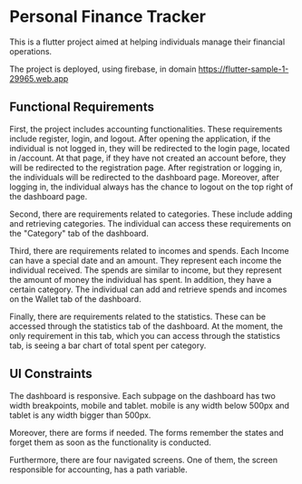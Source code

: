 # Personal Finance Tracker

This is a flutter project aimed at helping individuals manage their financial
operations.

The project is deployed, using firebase, in domain https://flutter-sample-1-29965.web.app

## Functional Requirements

First, the project includes accounting functionalities. These requirements
include register, login, and logout. After opening the application, if the
individual is not logged in, they will be redirected to the login page, located
in /account. At that page, if they have not created an account before, they will
be redirected to the registration page. After registration or logging in, the
individuals will be redirected to the dashboard page. Moreover, after logging
in, the individual always has the chance to logout on the top right of the
dashboard page.

Second, there are requirements related to categories. These include adding and
retrieving categories. The individual can access these requirements on the
"Category" tab of the dashboard.

Third, there are requirements related to incomes and spends. Each Income can
have a special date and an amount. They represent each income the individual
received. The spends are similar to income, but they represent the amount of
money the individual has spent. In addition, they have a certain category. The
individual can add and retrieve spends and incomes on the Wallet tab of the
dashboard.

Finally, there are requirements related to the statistics. These can be accessed
through the statistics tab of the dashboard. At the moment, the only requirement
in this tab, which you can access through the statistics tab, is seeing a bar
chart of total spent per category.

## UI Constraints

The dashboard is responsive. Each subpage on the dashboard has two width
breakpoints, mobile and tablet. mobile is any width below 500px and tablet is
any width bigger than 500px.

Moreover, there are forms if needed. The forms remember the states and forget
them as soon as the functionality is conducted.

Furthermore, there are four navigated screens. One of them, the screen
responsible for accounting, has a path variable.
